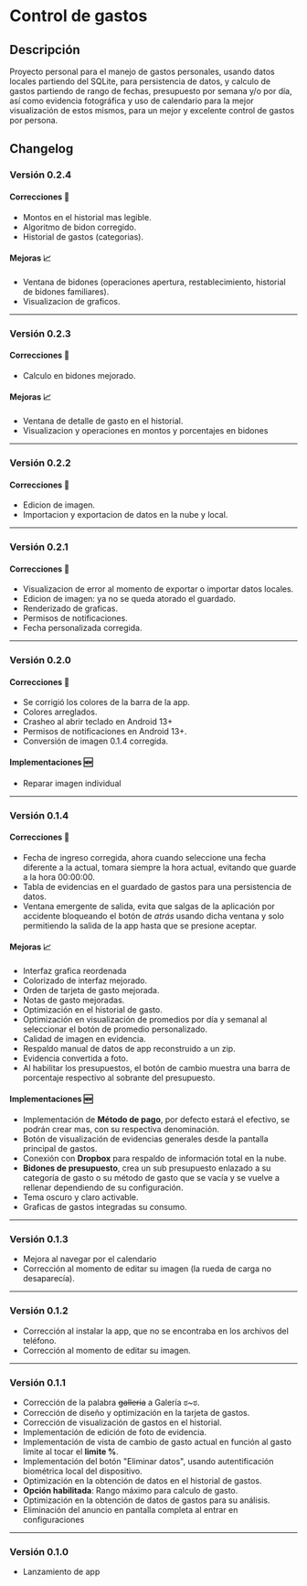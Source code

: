 # Control de gastos
## Descripción
Proyecto personal para el manejo de gastos personales, usando datos locales partiendo del SQLite, para persistencia de datos, y calculo de gastos partiendo de rango de fechas, presupuesto por semana y/o por día, así como evidencia fotográfica y uso de calendario para la mejor visualización de estos mismos, para un mejor y excelente control de gastos por persona.

## Changelog
### Versión 0.2.4
#### Correcciones 🔧
- Montos en el historial mas legible.
- Algoritmo de bidon corregido.
- Historial de gastos (categorias).
#### Mejoras 📈
- Ventana de bidones (operaciones apertura, restablecimiento, historial de bidones familiares).
- Visualizacion de graficos.
---
### Versión 0.2.3
#### Correcciones 🔧
- Calculo en bidones mejorado.
#### Mejoras 📈
- Ventana de detalle de gasto en el historial.
- Visualizacion y operaciones en montos y porcentajes en bidones
---
### Versión 0.2.2
#### Correcciones 🔧
- Edicion de imagen.
- Importacion y exportacion de datos en la nube y local.
---
### Versión 0.2.1
#### Correcciones 🔧
- Visualizacion de error al momento de exportar o importar datos locales.
- Edicion de imagen: ya no se queda atorado el guardado.
- Renderizado de graficas.
- Permisos de notificaciones.
- Fecha personalizada corregida.
---
### Versión 0.2.0
#### Correcciones 🔧
- Se corrigió los colores de la barra de la app.
- Colores arreglados.
- Crasheo al abrir teclado en Android 13+
- Permisos de notificaciones en Android 13+.
- Conversión de imagen 0.1.4 corregida.
#### Implementaciones 🆕
  - Reparar imagen individual
---
### Versión 0.1.4
#### Correcciones 🔧
- Fecha de ingreso corregida, ahora cuando seleccione una fecha diferente a la actual, tomara siempre la hora actual, evitando que guarde a la hora 00:00:00.
- Tabla de evidencias en el guardado de gastos para una persistencia de datos.
- Ventana emergente de salida, evita que salgas de la aplicación por accidente bloqueando el botón de *atrás* usando  dicha ventana y solo permitiendo la salida de la app hasta que se presione aceptar.
#### Mejoras 📈
- Interfaz grafica reordenada
- Colorizado de interfaz mejorado.
- Orden de tarjeta de gasto mejorada.
- Notas de gasto mejoradas.
- Optimización en el historial de gasto.
- Optimización en visualización de promedios por día y semanal al seleccionar el botón de promedio personalizado.
- Calidad de imagen en evidencia.
- Respaldo manual de datos de app reconstruido a un zip.
- Evidencia convertida a foto.
- Al habilitar los presupuestos, el botón de cambio muestra una barra de porcentaje respectivo al sobrante del presupuesto.
#### Implementaciones 🆕
  - Implementación de **Método de pago**, por defecto estará el efectivo, se podrán crear mas, con su respectiva denominación.
  - Botón de visualización de evidencias generales desde la pantalla principal de gastos.
  - Conexión con **Dropbox** para respaldo de información total en la nube.
  - **Bidones de presupuesto**, crea un sub presupuesto enlazado a su categoría de gasto o su método de gasto que se vacía y se vuelve a rellenar dependiendo de su configuración.
  - Tema oscuro y claro activable.
  - Graficas de gastos integradas su consumo.
  ---
### Versión 0.1.3
  - Mejora al navegar por el calendario
  - Corrección al momento de editar su imagen (la rueda de carga no desaparecía).
---
### Versión 0.1.2
  - Corrección al instalar la app, que no se encontraba en los archivos del teléfono.
  - Corrección al momento de editar su imagen.
---
### Versión 0.1.1
  - Corrección de la palabra ~~galleria~~ a Galería ಠ~ಠ.
  - Corrección de diseño y optimización en la tarjeta de gastos.
  - Corrección de visualización de gastos en el historial.
  - Implementación de edición de foto de evidencia.
  - Implementación de vista de cambio de gasto actual en función al gasto limite al tocar el **limite %**.
  - Implementación del botón "Eliminar datos", usando autentificación biométrica local del dispositivo.
  - Optimización en la obtención de datos en el historial de gastos.
  - **Opción habilitada**: Rango máximo para calculo de gasto.
  - Optimización en la obtención de datos de gastos para su análisis.
  - Eliminación del anuncio en pantalla completa al entrar en configuraciones
---
### Versión 0.1.0
  - Lanzamiento de app